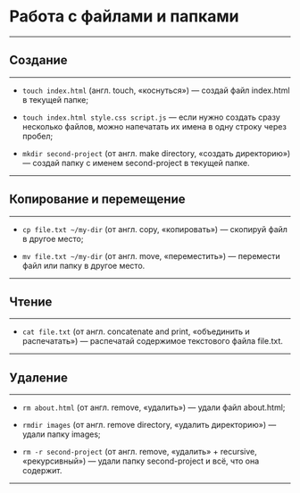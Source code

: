 # Работа с файлами и папками
---

## Создание
---
- `touch index.html` (англ. touch, «коснуться») — создай файл index.html в текущей папке;

- `touch index.html style.css script.js` — если нужно создать сразу несколько файлов, можно напечатать их имена в одну строку через пробел;

- `mkdir second-project` (от англ. make directory, «создать директорию») — создай папку с именем second-project в текущей папке.
---

## Копирование и перемещение
---
- `cp file.txt ~/my-dir` (от англ. copy, «копировать») — скопируй файл в другое место;

- `mv file.txt ~/my-dir` (от англ. move, «переместить») — перемести файл или папку в другое место.
---

## Чтение
---
- `cat file.txt` (от англ. concatenate and print, «объединить и распечатать») — распечатай содержимое текстового файла file.txt.
---

## Удаление
---
- `rm about.html` (от англ. remove, «удалить») — удали файл about.html;

- `rmdir images` (от англ. remove directory, «удалить директорию») — удали папку images;

- `rm -r second-project` (от англ. remove, «удалить» + recursive, «рекурсивный») — удали папку second-project и всё, что она содержит.
---
